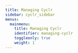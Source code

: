 ```yaml
---
title: Managing Cyclr
sidebar: cyclr_sidebar
menus:
  mainmenu:
    title: Managing Cyclr
    identifier: managing-cyclr
    toggleonly: true
    weight: 1
---
```

